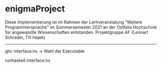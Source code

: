 # enigmaProject

Diese Implementierung ist im Rahmen der Lerhveranstalung "Weitere Programmiersprache" im Sommersemester 2021
an der Ostfalia Hochschule für angewandte Wissenschaften entstanden. 
Projektgruppe AF (Lennart Schrader, Till Hajek)

-----------------------------------------------

ghc interface.hs -> Wahl der Executable

runhaskell interface.hs




